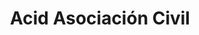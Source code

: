 ---
title: "Acid Asociación Civil"
url: /ciudad-autonoma-de-buenos-aires/acid-asociacion-civil/
shop: Allgemein
---